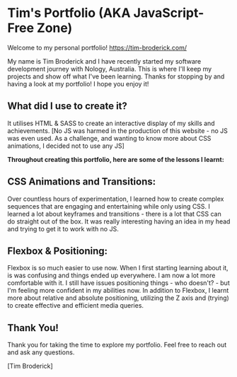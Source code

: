 # Tim's Portfolio (AKA JavaScript-Free Zone)

Welcome to my personal portfolio! 
https://tim-broderick.com/

My name is Tim Broderick and I have recently started my software development journey with Nology, Australia. 
This is where I'll keep my projects and show off what I've been learning. 
Thanks for stopping by and having a look at my portfolio! I hope you enjoy it!  

## What did I use to create it? 

It utilises HTML & SASS to create an interactive display of my skills and achievements. 
[No JS was harmed in the production of this website - no JS was even used. As a challenge, and wanting to know more about CSS animations, I decided not to use any JS]

__Throughout creating this portfolio, here are some of the lessons I learnt:__

## CSS Animations and Transitions:

Over countless hours of experimentation, I learned how to create complex sequences that are engaging and entertaining while only using CSS.
I learned a lot about keyframes and transitions - there is a lot that CSS can do straight out of the box. 
It was really interesting having an idea in my head and trying to get it to work with no JS.  

## Flexbox & Positioning:

Flexbox is so much easier to use now. When I first starting learning about it, is was confusing and things ended up everywhere. I am now a lot more comfortable with it. I still have issues positioning things - who doesn't? - but I'm feeling more confident in my abilities now. In addition to Flexbox, I learnt more about relative and absolute positioning, utilizing the Z axis and (trying) to create effective and efficient media queries. 

## Thank You!

Thank you for taking the time to explore my portfolio. Feel free to reach out and ask any questions. 

[Tim Broderick]
